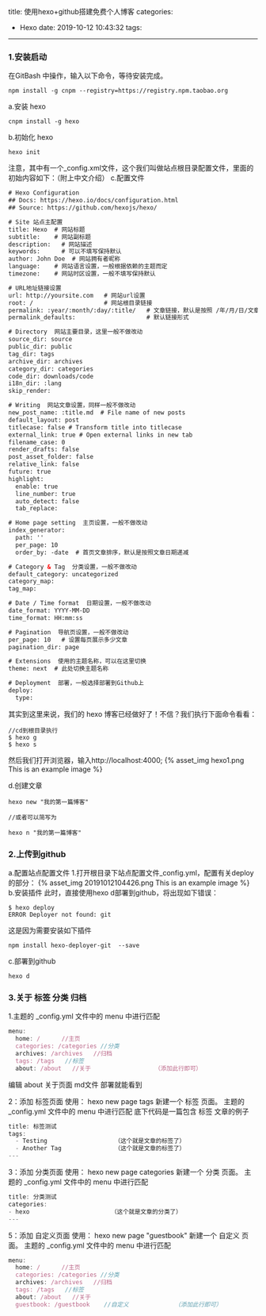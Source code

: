 title: 使用hexo+github搭建免费个人博客
categories:
  - Hexo
date: 2019-10-12 10:43:32
tags:
---
### 1.安装启动
在GitBash 中操作，输入以下命令，等待安装完成。
```shell
npm install -g cnpm --registry=https://registry.npm.taobao.org

```
a.安装 hexo
```shell
cnpm install -g hexo
```
b.初始化 hexo
```shell
hexo init
```
注意，其中有一个_config.xml文件，这个我们叫做站点根目录配置文件，里面的初始内容如下：（附上中文介绍）
c.配置文件
```xml
# Hexo Configuration
## Docs: https://hexo.io/docs/configuration.html
## Source: https://github.com/hexojs/hexo/

# Site 站点主配置
title: Hexo  # 网站标题
subtitle:    # 网站副标题
description:   # 网站描述
keywords:      # 可以不填写保持默认
author: John Doe  # 网站拥有者昵称
language:    # 网站语言设置，一般根据依赖的主题而定
timezone:    # 网站时区设置，一般不填写保持默认

# URL地址链接设置
url: http://yoursite.com   # 网站url设置
root: /                    # 网站根目录链接
permalink: :year/:month/:day/:title/   # 文章链接，默认是按照 /年/月/日/文章标题 设置的链接
permalink_defaults:                    # 默认链接形式

# Directory  网站主要目录，这里一般不做改动
source_dir: source
public_dir: public
tag_dir: tags
archive_dir: archives
category_dir: categories
code_dir: downloads/code
i18n_dir: :lang
skip_render:

# Writing  网站文章设置，同样一般不做改动
new_post_name: :title.md  # File name of new posts
default_layout: post
titlecase: false # Transform title into titlecase
external_link: true # Open external links in new tab
filename_case: 0
render_drafts: false
post_asset_folder: false
relative_link: false
future: true
highlight:
  enable: true
  line_number: true
  auto_detect: false
  tab_replace:

# Home page setting  主页设置，一般不做改动
index_generator:
  path: ''
  per_page: 10
  order_by: -date  # 首页文章排序，默认是按照文章日期递减

# Category & Tag  分类设置，一般不做改动
default_category: uncategorized
category_map:
tag_map:

# Date / Time format  日期设置，一般不做改动
date_format: YYYY-MM-DD
time_format: HH:mm:ss

# Pagination  导航页设置，一般不做改动
per_page: 10   # 设置每页展示多少文章
pagination_dir: page

# Extensions  使用的主题名称，可以在这里切换
theme: next  # 此处切换主题名称

# Deployment  部署，一般选择部署到Github上
deploy:
  type:
```
其实到这里来说，我们的 hexo 博客已经做好了！不信？我们执行下面命令看看：

```shell
//cd到根目录执行
$ hexo g
$ hexo s
```
然后我们打开浏览器，输入http://localhost:4000;
{% asset_img hexo1.png This is an example image %}

d.创建文章

```shell
hexo new "我的第一篇博客"

//或者可以简写为

hexo n "我的第一篇博客"
```

### 2.上传到github
a.配置站点配置文件
1.打开根目录下站点配置文件_config.yml，配置有关deploy的部分：
{% asset_img 20191012104426.png This is an example image %}
b.安装插件
此时，直接使用hexo d部署到github，将出现如下错误：
```shell
$ hexo deploy
ERROR Deployer not found: git
```
这是因为需要安装如下插件
```shell
npm install hexo-deployer-git  --save
```
c.部署到github
```shell
hexo d
```

### 3.关于 标签 分类 归档
1.主题的 _config.yml 文件中的 menu 中进行匹配
```js
menu:
  home: /      //主页
  categories: /categories //分类
  archives: /archives   //归档
  tags: /tags   //标签
  about: /about   //关于                  （添加此行即可）
```
编辑 about 关于页面 md文件 部署就能看到

2：添加 标签页面
使用： hexo new page tags 新建一个 标签 页面。
主题的 _config.yml 文件中的 menu 中进行匹配
底下代码是一篇包含 标签 文章的例子
```js
title: 标签测试
tags:
  - Testing                   （这个就是文章的标签了）
  - Another Tag               （这个就是文章的标签了）
---
```
3：添加 分类页面
使用： hexo new page categories 新建一个 分类 页面。
主题的 _config.yml 文件中的 menu 中进行匹配
```js
title: 分类测试
categories:
- hexo                       （这个就是文章的分类了）
---
```
5：添加 自定义页面
使用： hexo new page "guestbook" 新建一个 自定义 页面。
主题的 _config.yml 文件中的 menu 中进行匹配
```js
menu:
  home: /      //主页
  categories: /categories //分类
  archives: /archives   //归档
  tags: /tags   //标签
  about: /about   //关于
  guestbook: /guestbook    //自定义             （添加此行即可）
```
